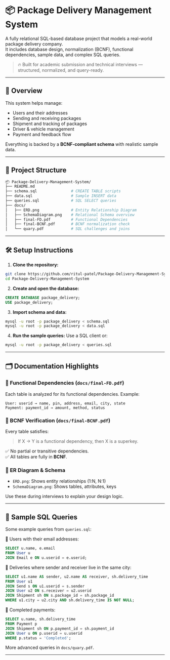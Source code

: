 # 📦 Package Delivery Management System

A fully relational SQL-based database project that models a real-world package delivery company.  
It includes database design, normalization (BCNF), functional dependencies, sample data, and complex SQL queries.

> 🔥 Built for academic submission and technical interviews — structured, normalized, and query-ready.

---

## 🧠 Overview

This system helps manage:
- Users and their addresses
- Sending and receiving packages
- Shipment and tracking of packages
- Driver & vehicle management
- Payment and feedback flow

Everything is backed by a **BCNF-compliant schema** with realistic sample data.

---

## 📁 Project Structure

```bash
📦 Package-Delivery-Management-System/
├── README.md
├── schema.sql               # CREATE TABLE scripts
├── data.sql                 # Sample INSERT data
├── queries.sql              # SQL SELECT queries
├── docs/
│   ├── ERD.png              # Entity Relationship Diagram
│   ├── SchemaDiagram.png    # Relational Schema overview
│   ├── final-FD.pdf         # Functional Dependencies
│   ├── final-BCNF.pdf       # BCNF normalization check
│   └── quary.pdf            # SQL challenges and joins
```

---

## 🛠️ Setup Instructions

1. **Clone the repository:**
```bash
git clone https://github.com/ritul-patel/Package-Delivery-Management-System.git
cd Package-Delivery-Management-System
```

2. **Create and open the database:**
```sql
CREATE DATABASE package_delivery;
USE package_delivery;
```

3. **Import schema and data:**
```bash
mysql -u root -p package_delivery < schema.sql
mysql -u root -p package_delivery < data.sql
```

4. **Run the sample queries:**
Use a SQL client or:
```bash
mysql -u root -p package_delivery < queries.sql
```

---

## 🗂️ Documentation Highlights

### 🧾 Functional Dependencies (`docs/final-FD.pdf`)
Each table is analyzed for its functional dependencies. Example:
```
User: userid → name, pin, address, email, city, state
Payment: payment_id → amount, method, status
```

### 🧠 BCNF Verification (`docs/final-BCNF.pdf`)
Every table satisfies:
> If X → Y is a functional dependency, then X is a superkey.

✅ No partial or transitive dependencies.  
✅ All tables are fully in **BCNF**.

### 📐 ER Diagram & Schema
- `ERD.png`: Shows entity relationships (1:N, N:1)
- `SchemaDiagram.png`: Shows tables, attributes, keys

Use these during interviews to explain your design logic.

---

## 💾 Sample SQL Queries

Some example queries from `queries.sql`:

🔹 Users with their email addresses:
```sql
SELECT u.name, e.email
FROM User u
JOIN Email e ON u.userid = e.userid;
```

🔹 Deliveries where sender and receiver live in the same city:
```sql
SELECT u1.name AS sender, u2.name AS receiver, sh.delivery_time
FROM User u1
JOIN Send s ON u1.userid = s.sender
JOIN User u2 ON s.receiver = u2.userid
JOIN Shipment sh ON s.package_id = sh.package_id
WHERE u1.city = u2.city AND sh.delivery_time IS NOT NULL;
```

🔹 Completed payments:
```sql
SELECT u.name, sh.delivery_time
FROM Payment p
JOIN Shipment sh ON p.payment_id = sh.payment_id
JOIN User u ON p.userid = u.userid
WHERE p.status = 'Completed';
```

More advanced queries in `docs/quary.pdf`.

---

